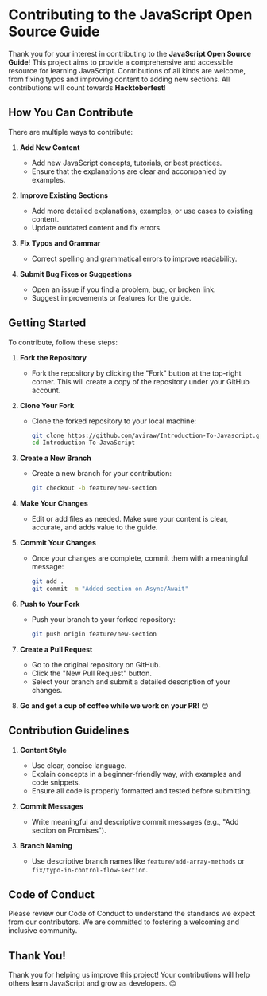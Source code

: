 # Contributing to the JavaScript Open Source Guide

Thank you for your interest in contributing to the **JavaScript Open Source Guide**! This project aims to provide a comprehensive and accessible resource for learning JavaScript. Contributions of all kinds are welcome, from fixing typos and improving content to adding new sections. All contributions will count towards **Hacktoberfest**!

## How You Can Contribute

There are multiple ways to contribute:

1. **Add New Content**

   - Add new JavaScript concepts, tutorials, or best practices.
   - Ensure that the explanations are clear and accompanied by examples.

2. **Improve Existing Sections**

   - Add more detailed explanations, examples, or use cases to existing content.
   - Update outdated content and fix errors.

3. **Fix Typos and Grammar**

   - Correct spelling and grammatical errors to improve readability.

4. **Submit Bug Fixes or Suggestions**
   - Open an issue if you find a problem, bug, or broken link.
   - Suggest improvements or features for the guide.

## Getting Started

To contribute, follow these steps:

1. **Fork the Repository**

   - Fork the repository by clicking the "Fork" button at the top-right corner. This will create a copy of the repository under your GitHub account.

2. **Clone Your Fork**

   - Clone the forked repository to your local machine:
     ```bash
     git clone https://github.com/aviraw/Introduction-To-Javascript.git
     cd Introduction-To-JavaScript
     ```

3. **Create a New Branch**

   - Create a new branch for your contribution:
     ```bash
     git checkout -b feature/new-section
     ```

4. **Make Your Changes**

   - Edit or add files as needed. Make sure your content is clear, accurate, and adds value to the guide.

5. **Commit Your Changes**

   - Once your changes are complete, commit them with a meaningful message:
     ```bash
     git add .
     git commit -m "Added section on Async/Await"
     ```

6. **Push to Your Fork**

   - Push your branch to your forked repository:
     ```bash
     git push origin feature/new-section
     ```

7. **Create a Pull Request**

   - Go to the original repository on GitHub.
   - Click the "New Pull Request" button.
   - Select your branch and submit a detailed description of your changes.

8. **Go and get a cup of coffee while we work on your PR!** 😊

## Contribution Guidelines

1. **Content Style**

   - Use clear, concise language.
   - Explain concepts in a beginner-friendly way, with examples and code snippets.
   - Ensure all code is properly formatted and tested before submitting.

2. **Commit Messages**

   - Write meaningful and descriptive commit messages (e.g., "Add section on Promises").

3. **Branch Naming**
   - Use descriptive branch names like `feature/add-array-methods` or `fix/typo-in-control-flow-section`.

## Code of Conduct

Please review our Code of Conduct to understand the standards we expect from our contributors. We are committed to fostering a welcoming and inclusive community.

## Thank You!

Thank you for helping us improve this project! Your contributions will help others learn JavaScript and grow as developers. 😊
